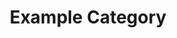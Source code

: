 ---
title: "Example Category"
description: "This is an example category"
slug: "example-category"
image: "hutomo-abrianto-l2jk-uxb1BY-unsplash.jpg"
style:
    background: "#2a9d8f"
    color: "#fff"
---
